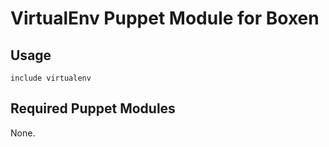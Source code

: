 # VirtualEnv Puppet Module for Boxen

## Usage

```puppet
include virtualenv
```

## Required Puppet Modules

None.
